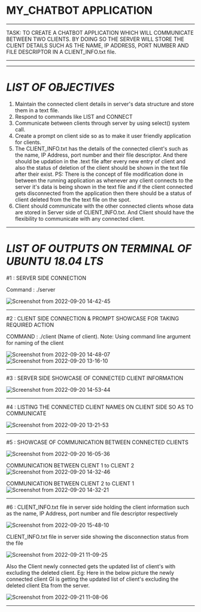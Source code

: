 # **MY_CHATBOT APPLICATION**

********************************************************************************************************************************************************************
 TASK: TO CREATE A CHATBOT APPLICATION WHICH WILL COMMUNICATE BETWEEN TWO CLIENTS. BY DOING SO THE SERVER WILL STORE THE CLIENT DETAILS SUCH AS THE NAME, IP ADDRESS, PORT NUMBER AND FILE DESCRIPTOR IN A CLIENT_INFO.txt file.
********************************************************************************************************************************************************************

--------------------------------------------------------------------------------------------------------------------------------------------------------------------
# *LIST OF OBJECTIVES*

1.  Maintain the connected client details in server's data structure and store them in a text file.
2.  Respond to commands like LIST and CONNECT 
3.  Communicate between clients through server by using select() system call.
4.  Create a prompt on client side so as to make it user friendly application for clients.
5.  The CLIENT_INFO.txt has the details of the connected client's such as the name, IP Address, port number and their file descriptor. And there should be updation 
    in the .text file after every new entry of client and also the status of deletion of the client should be shown in the text file after their exist.
    PS: There is the concept of file modification done in between the running application as whenever any client connects to the server it's data is being shown in          the text file and if the client connected gets disconnected from the application then there should be a status of client deleted from the the text file on          the spot.
6.  Client should communicate with the other connected clients whose data are stored in Server side of CLIENT_INFO.txt. And Client should have the                       flexibility to communicate with any connected client.

 


--------------------------------------------------------------------------------------------------------------------------------------------------------------------
# *LIST OF OUTPUTS ON TERMINAL OF UBUNTU 18.04 LTS*

#1 : SERVER SIDE CONNECTION

Command : ./server

![Screenshot from 2022-09-20 14-42-45](https://user-images.githubusercontent.com/98145598/191218666-da7662c4-77aa-45c7-9653-6c12ed78e8d6.png)

--------------------------------------------------------------------------------------------------------------------------------------------------------------------
#2 : CLIENT SIDE CONNECTION & PROMPT SHOWCASE FOR TAKING REQUIRED ACTION

COMMAND : ./client (Name of client).
        Note: Using command line argument for naming of the client

![Screenshot from 2022-09-20 14-48-07](https://user-images.githubusercontent.com/98145598/191219978-2ab313c6-65aa-4765-8469-a1ccd4cf6053.png)
![Screenshot from 2022-09-20 13-16-10](https://user-images.githubusercontent.com/98145598/191220072-8a5f550d-7bb0-4e4c-b014-ef7cb7233335.png)

--------------------------------------------------------------------------------------------------------------------------------------------------------------------
#3 : SERVER SIDE SHOWCASE OF CONNECTED CLIENT INFORMATION

![Screenshot from 2022-09-20 14-53-44](https://user-images.githubusercontent.com/98145598/191221278-d823ac5e-aec9-4c7a-a91d-84bda89ee83c.png)

--------------------------------------------------------------------------------------------------------------------------------------------------------------------
#4 : LISTING THE CONNECTED CLIENT NAMES ON CLIENT SIDE SO AS TO COMMUNICATE

![Screenshot from 2022-09-20 13-21-53](https://user-images.githubusercontent.com/98145598/191231852-58039b04-df42-466f-bdd7-5d4fdc9bd68c.png)

--------------------------------------------------------------------------------------------------------------------------------------------------------------------
#5 : SHOWCASE OF COMMUNICATION BETWEEN CONNECTED CLIENTS

![Screenshot from 2022-09-20 16-05-36](https://user-images.githubusercontent.com/98145598/191236959-418fef22-614d-4843-a226-a16f1658b651.png)

COMMUNICATION BETWEEN CLIENT 1 to CLIENT 2
![Screenshot from 2022-09-20 14-32-46](https://user-images.githubusercontent.com/98145598/191237159-12c18ff9-b084-4413-b950-9af8c568c56d.png)
     
COMMUNICATION BETWEEN CLIENT 2 to CLIENT 1
![Screenshot from 2022-09-20 14-32-21](https://user-images.githubusercontent.com/98145598/191237243-540468fa-a3ff-4de0-ac89-9a757c1b4d7e.png)

--------------------------------------------------------------------------------------------------------------------------------------------------------------------
#6 : CLIENT_INFO.txt file in server side holding the client information such as the name, IP Address, port number and file descriptor respectively

![Screenshot from 2022-09-20 15-48-10](https://user-images.githubusercontent.com/98145598/191233394-43586353-2014-44aa-9c30-10a35fd42811.png)

CLIENT_INFO.txt file in server side showing the disconnection status from the file

![Screenshot from 2022-09-21 11-09-25](https://user-images.githubusercontent.com/98145598/191427120-1c62c4e8-4ca3-4bdb-b76f-decc37433c03.png)
 
Also the Client newly connected gets the updated list of client's with excluding the deleted client. Eg: Here in the below picture the newly connected client GI is getting the updated list of client's excluding the deleted client Eta from the server.

![Screenshot from 2022-09-21 11-08-06](https://user-images.githubusercontent.com/98145598/191427651-1ee4b45d-b4cb-42ea-b2f8-9adba1eb1a25.png)

--------------------------------------------------------------------------------------------------------------------------------------------------------------------

















